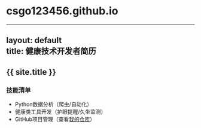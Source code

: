 # csgo123456.github.io
---  
layout: default  
title: 健康技术开发者简历  
---  
## {{ site.title }}  
### 技能清单  
- Python数据分析（爬虫/自动化）  
- 健康类工具开发（护眼提醒/久坐监测）  
- GitHub项目管理（查看[我的仓库](https://github.com/csgo123456)）  
